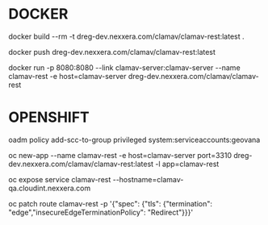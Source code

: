 # DOCKER

docker build --rm -t dreg-dev.nexxera.com/clamav/clamav-rest:latest .

docker push dreg-dev.nexxera.com/clamav/clamav-rest:latest

docker run -p 8080:8080 --link clamav-server:clamav-server --name clamav-rest -e host=clamav-server dreg-dev.nexxera.com/clamav/clamav-rest

# OPENSHIFT

oadm policy add-scc-to-group privileged system:serviceaccounts:geovana

oc new-app --name clamav-rest -e host=clamav-server port=3310 dreg-dev.nexxera.com/clamav/clamav-rest:latest -l app=clamav-rest

oc expose service clamav-rest --hostname=clamav-qa.cloudint.nexxera.com

oc patch route clamav-rest  -p '{"spec": {"tls": {"termination": "edge","insecureEdgeTerminationPolicy": "Redirect"}}}'
